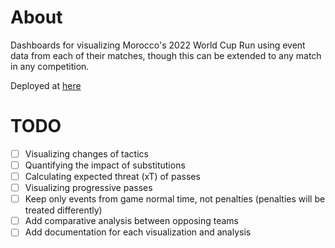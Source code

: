 # About

Dashboards for visualizing Morocco's 2022 World Cup Run using event data from each of their matches, though this can be extended to any match in any competition.

Deployed at [here](https://pillarxyz-football-analytics-morocco-dashboard-4fob7a.streamlit.app/)

# TODO

- [ ] Visualizing changes of tactics
- [ ] Quantifying the impact of substitutions
- [ ] Calculating expected threat (xT) of passes
- [ ] Visualizing progressive passes
- [ ] Keep only events from game normal time, not penalties (penalties will be treated differently)
- [ ] Add comparative analysis between opposing teams
- [ ] Add documentation for each visualization and analysis